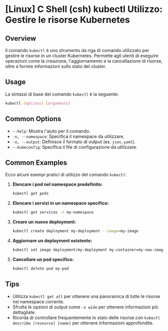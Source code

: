 # [Linux] C Shell (csh) kubectl Utilizzo: Gestire le risorse Kubernetes

## Overview
Il comando `kubectl` è uno strumento da riga di comando utilizzato per gestire le risorse in un cluster Kubernetes. Permette agli utenti di eseguire operazioni come la creazione, l'aggiornamento e la cancellazione di risorse, oltre a fornire informazioni sullo stato del cluster.

## Usage
La sintassi di base del comando `kubectl` è la seguente:

```bash
kubectl [options] [arguments]
```

## Common Options
- `--help`: Mostra l'aiuto per il comando.
- `-n, --namespace`: Specifica il namespace da utilizzare.
- `-o, --output`: Definisce il formato di output (es. `json`, `yaml`).
- `--kubeconfig`: Specifica il file di configurazione da utilizzare.

## Common Examples
Ecco alcuni esempi pratici di utilizzo del comando `kubectl`:

1. **Elencare i pod nel namespace predefinito:**
   ```bash
   kubectl get pods
   ```

2. **Elencare i servizi in un namespace specifico:**
   ```bash
   kubectl get services -n my-namespace
   ```

3. **Creare un nuovo deployment:**
   ```bash
   kubectl create deployment my-deployment --image=my-image
   ```

4. **Aggiornare un deployment esistente:**
   ```bash
   kubectl set image deployment/my-deployment my-container=my-new-image
   ```

5. **Cancellare un pod specifico:**
   ```bash
   kubectl delete pod my-pod
   ```

## Tips
- Utilizza `kubectl get all` per ottenere una panoramica di tutte le risorse nel namespace corrente.
- Sfrutta le opzioni di output come `-o wide` per ottenere informazioni più dettagliate.
- Ricorda di controllare frequentemente lo stato delle risorse con `kubectl describe [resource] [name]` per ottenere informazioni approfondite.